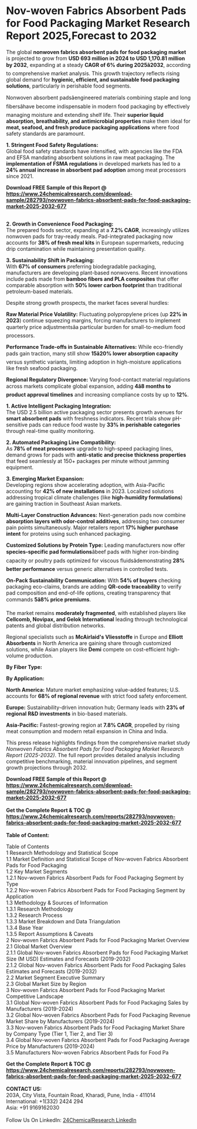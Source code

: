 <h1>Nov-woven Fabrics Absorbent Pads for Food Packaging Market Research Report 2025,Forecast to 2032</h1><p>The global <strong>nonwoven fabrics absorbent pads for food packaging market</strong> is projected to grow from <strong>USD 693 million in 2024 to USD 1,170.81 million by 2032</strong>, expanding at a steady <strong>CAGR of 6% during 2025â2032</strong>, according to comprehensive market analysis. This growth trajectory reflects rising global demand for <strong>hygienic, efficient, and sustainable food packaging solutions</strong>, particularly in perishable food segments.</p><p>Nonwoven absorbent padsâengineered materials combining staple and long fibersâhave become indispensable in modern food packaging by effectively managing moisture and extending shelf life. Their <strong>superior liquid absorption, breathability, and antimicrobial properties</strong> make them ideal for <strong>meat, seafood, and fresh produce packaging applications</strong> where food safety standards are paramount.</p><p><strong>1. Stringent Food Safety Regulations:</strong><br>
Global food safety standards have intensified, with agencies like the FDA and EFSA mandating absorbent solutions in raw meat packaging. The <strong>implementation of FSMA regulations</strong> in developed markets has led to a <strong>24% annual increase in absorbent pad adoption</strong> among meat processors since 2021.</p><div><b>Download FREE Sample of this Report @ 
            <a href="https://www.24chemicalresearch.com/download-sample/282793/novwoven-fabrics-absorbent-pads-for-food-packaging-market-2025-2032-677">
            https://www.24chemicalresearch.com/download-sample/282793/novwoven-fabrics-absorbent-pads-for-food-packaging-market-2025-2032-677</a></b></div><br><p><strong>2. Growth in Convenience Food Packaging:</strong><br>
The prepared foods sector, expanding at a <strong>7.2% CAGR</strong>, increasingly utilizes nonwoven pads for tray-ready meals. Pad-integrated packaging now accounts for <strong>38% of fresh meal kits</strong> in European supermarkets, reducing drip contamination while maintaining presentation quality.</p><p><strong>3. Sustainability Shift in Packaging:</strong><br>
With <strong>67% of consumers</strong> preferring biodegradable packaging, manufacturers are developing plant-based nonwovens. Recent innovations include pads made from <strong>bamboo fibers and PLA composites</strong> that offer comparable absorption with <strong>50% lower carbon footprint</strong> than traditional petroleum-based materials.</p><p>Despite strong growth prospects, the market faces several hurdles:</p><p><strong>Raw Material Price Volatility:</strong> Fluctuating polypropylene prices (up <strong>22% in 2023</strong>) continue squeezing margins, forcing manufacturers to implement quarterly price adjustmentsâa particular burden for small-to-medium food processors.</p><p><strong>Performance Trade-offs in Sustainable Alternatives:</strong> While eco-friendly pads gain traction, many still show <strong>15â20% lower absorption capacity</strong> versus synthetic variants, limiting adoption in high-moisture applications like fresh seafood packaging.</p><p><strong>Regional Regulatory Divergence:</strong> Varying food-contact material regulations across markets complicate global expansion, adding <strong>4â8 months to product approval timelines</strong> and increasing compliance costs by up to <strong>12%</strong>.</p><p><strong>1. Active Intelligent Packaging Integration:</strong><br>
The USD 2.5 billion active packaging sector presents growth avenues for <strong>smart absorbent pads</strong> with freshness indicators. Recent trials show pH-sensitive pads can reduce food waste by <strong>33% in perishable categories</strong> through real-time quality monitoring.</p><p><strong>2. Automated Packaging Line Compatibility:</strong><br>
As <strong>78% of meat processors</strong> upgrade to high-speed packaging lines, demand grows for pads with <strong>anti-static and precise thickness properties</strong> that feed seamlessly at 150+ packages per minute without jamming equipment.</p><p><strong>3. Emerging Market Expansion:</strong><br>
Developing regions show accelerating adoption, with Asia-Pacific accounting for <strong>42% of new installations</strong> in 2023. Localized solutions addressing tropical climate challenges (like <strong>high-humidity formulations</strong>) are gaining traction in Southeast Asian markets.</p><p><strong>Multi-Layer Construction Advances:</strong> Next-generation pads now combine <strong>absorption layers with odor-control additives</strong>, addressing two consumer pain points simultaneously. Major retailers report <strong>17% higher purchase intent</strong> for proteins using such enhanced packaging.</p><p><strong>Customized Solutions by Protein Type:</strong> Leading manufacturers now offer <strong>species-specific pad formulations</strong>âbeef pads with higher iron-binding capacity or poultry pads optimized for viscous fluidsâdemonstrating <strong>28% better performance</strong> versus generic alternatives in controlled tests.</p><p><strong>On-Pack Sustainability Communication:</strong> With <strong>54% of buyers</strong> checking packaging eco-claims, brands are adding <strong>QR-code traceability</strong> to verify pad composition and end-of-life options, creating transparency that commands <strong>5â8% price premiums</strong>.</p><p>The market remains <strong>moderately fragmented</strong>, with established players like <strong>Cellcomb, Novipax, and Gelok International</strong> leading through technological patents and global distribution networks.</p><p>Regional specialists such as <strong>McAirlaid's Vliesstoffe</strong> in Europe and <strong>Elliott Absorbents</strong> in North America are gaining share through customized solutions, while Asian players like <strong>Demi</strong> compete on cost-efficient high-volume production.</p><p><strong>By Fiber Type:</strong></p><p><strong>By Application:</strong></p><p><strong>North America:</strong> Mature market emphasizing value-added features; U.S. accounts for <strong>68% of regional revenue</strong> with strict food safety enforcement.</p><p><strong>Europe:</strong> Sustainability-driven innovation hub; Germany leads with <strong>23% of regional R&amp;D investments</strong> in bio-based materials.</p><p><strong>Asia-Pacific:</strong> Fastest-growing region at <strong>7.8% CAGR</strong>, propelled by rising meat consumption and modern retail expansion in China and India.</p><p>This press release highlights findings from the comprehensive market study <em>Nonwoven Fabrics Absorbent Pads for Food Packaging Market Research Report (2025-2032)</em>. The full report provides detailed analysis including competitive benchmarking, material innovation pipelines, and segment growth projections through 2032.</p><div><b>Download FREE Sample of this Report @ 
            <a href="https://www.24chemicalresearch.com/download-sample/282793/novwoven-fabrics-absorbent-pads-for-food-packaging-market-2025-2032-677">
            https://www.24chemicalresearch.com/download-sample/282793/novwoven-fabrics-absorbent-pads-for-food-packaging-market-2025-2032-677</a></b></div><br><div><b>Get the Complete Report & TOC @ 
            <a href="https://www.24chemicalresearch.com/reports/282793/novwoven-fabrics-absorbent-pads-for-food-packaging-market-2025-2032-677">
            https://www.24chemicalresearch.com/reports/282793/novwoven-fabrics-absorbent-pads-for-food-packaging-market-2025-2032-677</a></b></div><br>
            <b>Table of Content:</b><p>Table of Contents<br />
1 Research Methodology and Statistical Scope<br />
1.1 Market Definition and Statistical Scope of Nov-woven Fabrics Absorbent Pads for Food Packaging<br />
1.2 Key Market Segments<br />
1.2.1 Nov-woven Fabrics Absorbent Pads for Food Packaging Segment by Type<br />
1.2.2 Nov-woven Fabrics Absorbent Pads for Food Packaging Segment by Application<br />
1.3 Methodology & Sources of Information<br />
1.3.1 Research Methodology<br />
1.3.2 Research Process<br />
1.3.3 Market Breakdown and Data Triangulation<br />
1.3.4 Base Year<br />
1.3.5 Report Assumptions & Caveats<br />
2 Nov-woven Fabrics Absorbent Pads for Food Packaging Market Overview<br />
2.1 Global Market Overview<br />
2.1.1 Global Nov-woven Fabrics Absorbent Pads for Food Packaging Market Size (M USD) Estimates and Forecasts (2019-2032)<br />
2.1.2 Global Nov-woven Fabrics Absorbent Pads for Food Packaging Sales Estimates and Forecasts (2019-2032)<br />
2.2 Market Segment Executive Summary<br />
2.3 Global Market Size by Region<br />
3 Nov-woven Fabrics Absorbent Pads for Food Packaging Market Competitive Landscape<br />
3.1 Global Nov-woven Fabrics Absorbent Pads for Food Packaging Sales by Manufacturers (2019-2024)<br />
3.2 Global Nov-woven Fabrics Absorbent Pads for Food Packaging Revenue Market Share by Manufacturers (2019-2024)<br />
3.3 Nov-woven Fabrics Absorbent Pads for Food Packaging Market Share by Company Type (Tier 1, Tier 2, and Tier 3)<br />
3.4 Global Nov-woven Fabrics Absorbent Pads for Food Packaging Average Price by Manufacturers (2019-2024)<br />
3.5 Manufacturers Nov-woven Fabrics Absorbent Pads for Food Pa</p><div><b>Get the Complete Report & TOC @ 
            <a href="https://www.24chemicalresearch.com/reports/282793/novwoven-fabrics-absorbent-pads-for-food-packaging-market-2025-2032-677">
            https://www.24chemicalresearch.com/reports/282793/novwoven-fabrics-absorbent-pads-for-food-packaging-market-2025-2032-677</a></b></div><br><b>CONTACT US:</b><br>
            203A, City Vista, Fountain Road, Kharadi, Pune, India - 411014<br>
            International: +1(332) 2424 294<br>
            Asia: +91 9169162030 <br><br>
            Follow Us On LinkedIn: <a href="https://www.linkedin.com/company/24chemicalresearch/">24ChemicalResearch LinkedIn</a>